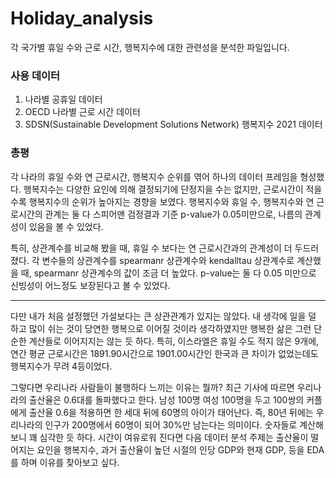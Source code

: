 # Holiday_analysis

각 국가별 휴일 수와 근로 시간, 행복지수에 대한 관련성을 분석한 파일입니다.

### 사용 데이터
1. 나라별 공휴일 데이터
2. OECD 나라별 근로 시간 데이터
3. SDSN(Sustainable Development Solutions Network) 행복지수 2021 데이터

### 총평

각 나라의 휴일 수와 연 근로시간, 행복지수 순위를 엮어 하나의 데이터 프레임을 형성했다.
행복지수는 다양한 요인에 의해 결정되기에 단정지을 수는 없지만, 근로시간이 적을수록 행복지수의 순위가 높아지는 경향을 보였다.
행복지수와 휴일 수, 행복지수와 연 근로시간의 관계는 둘 다 스피어맨 검정결과 기준 p-value가 0.05미만으로, 나름의 관계성이 있음을 볼 수 있었다.

특히, 상관계수를 비교해 봤을 때, 휴일 수 보다는 연 근로시간과의 관계성이 더 두드러졌다.
각 변수들의 상관계수를 spearmanr 상관계수와 kendalltau 상관계수로 계산했을 때, spearmanr 상관계수의 값이 조금 더 높았다. 
p-value는 둘 다 0.05 미만으로 신빙성이 어느정도 보장된다고 볼 수 있었다.

-------------------------------------------------------------------------------

다만 내가 처음 설정했던 가설보다는 큰 상관관계가 있지는 않았다.
내 생각에 일을 덜 하고 많이 쉬는 것이 당연한 행복으로 이어질 것이라 생각하였지만 행복한 삶은 그런 단순한 계산들로 이어지지는 않는 듯 하다.
특히, 이스라엘은 휴일 수도 적지 않은 9개에, 연간 평균 근로시간은 1891.90시간으로 1901.00시간인 한국과 큰 차이가 없었는데도 행복지수가 무려 4등이었다.

그렇다면 우리나라 사람들이 불행하다 느끼는 이유는 뭘까?
최근 기사에 따르면 우리나라의 출산율은 0.6대를 돌파했다고 한다.
남성 100명 여성 100명을 두고 100쌍의 커플에게 출산율 0.6을 적용하면
한 세대 뒤에 60명의 아이가 태어난다.
즉, 80년 뒤에는 우리나라의 인구가 200명에서 60명이 되어 30%만 남는다는 의미이다.
숫자들로 계산해보니 꽤 심각한 듯 하다. 
시간이 여유로워 진다면 다음 데이터 분석 주제는 출산율이 떨어지는 요인을 행복지수, 과거 출산율이 높던 시절의 인당 GDP와 현재 GDP,
등을 EDA를 하며 이유를 찾아보고 싶다.


 


